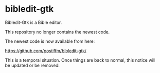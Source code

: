 bibledit-gtk
========
Bibledit-Gtk is a Bible editor.

This repository no longer contains the newest code.

The newest code is now available from here: 

https://github.com/postiffm/bibledit-gtk/

This is a temporal situation. Once things are back to normal, this notice will be updated or be removed.

